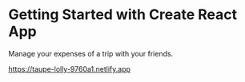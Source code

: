 # Getting Started with Create React App

Manage your expenses of a trip with your friends.


https://taupe-lolly-9760a1.netlify.app

